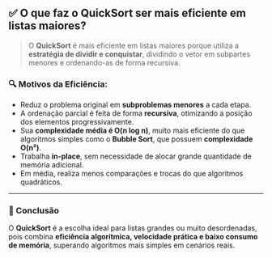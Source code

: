 
## ✅ O que faz o QuickSort ser mais eficiente em listas maiores?

> O **QuickSort** é mais eficiente em listas maiores porque utiliza a **estratégia de dividir e conquistar**, dividindo o vetor em subpartes menores e ordenando-as de forma recursiva.

### 🔍 Motivos da Eficiência:

- Reduz o problema original em **subproblemas menores** a cada etapa.
- A ordenação parcial é feita de forma **recursiva**, otimizando a posição dos elementos progressivamente.
- Sua **complexidade média é O(n log n)**, muito mais eficiente do que algoritmos simples como o **Bubble Sort**, que possuem **complexidade O(n²)**.
- Trabalha **in-place**, sem necessidade de alocar grande quantidade de memória adicional.
- Em média, realiza menos comparações e trocas do que algoritmos quadráticos.

---

### 📌 Conclusão

O **QuickSort** é a escolha ideal para listas grandes ou muito desordenadas, pois combina **eficiência algorítmica, velocidade prática e baixo consumo de memória**, superando algoritmos mais simples em cenários reais.
